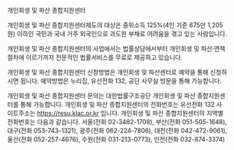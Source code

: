 개인회생 및 파산 종합지원센터

개인회생 및 파산 종합지원센터제도의 대상은 중위소득 125%(4인 기준 675만 1,205원) 이하인 국민과 국내 거주 외국인으로 과도한 부채로 어려움을 겪고 있는 사람입니다.

개인회생 및 파산 종합지원센터의 사업에서는 법률상담에서부터 개인회생 및 파산·면책 절차에 이르기까지 전문적인 법률서비스를 무료로 제공하고 있습니다.

개인회생 및 파산 종합지원센터 신청방법은 개인회생 및 파산센터로 예약을 통해 신청하시면 됩니다. 예약방법은 누리집, 유선전화 132, 공단 사무실 방문을 통해 가능합니다.

개인회생 및 파산 종합지원센터 문의는 대한법률구조공단 개인회생 및 파산 종합지원센터를 통해 가능합니다. 개인회생 및 파산 종합지원센터의 전화번호는 유선전화 132 사이트주소는 https://resu.klac.or.kr 입니다.
개인회생 및 파산 종합지원센터의 지역별 전화번호는 다음과 같습니다. 서울(전화 02-3482-1708), 부산(전화 051-505-1648), 대구(전화 053-743-1321), 광주(전화 062-224-7806), 대전(전화 042-472-9061), 울산(전화 052-257-4676), 수원(전화 031-213-0773), 인천(전화 032-874-3374)